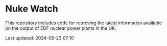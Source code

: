 # Nuke Watch

This repository includes code for retrieving the latest information available on the output of EDF nuclear power plants in the UK.

Last updated: 2024-06-23 07:10